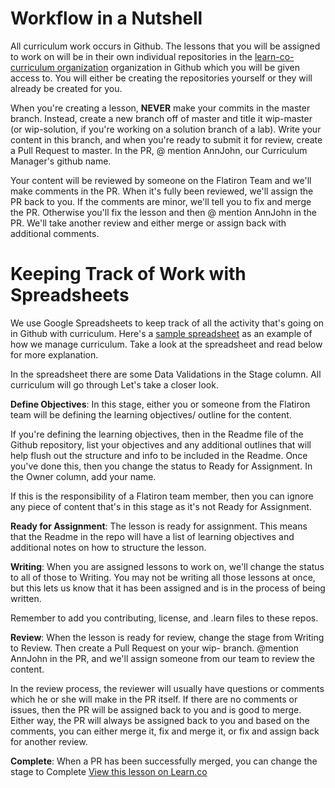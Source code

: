 # Workflow in a Nutshell

All curriculum work occurs in Github. The lessons that you will be assigned to work on will be in their own individual repositories in the [learn-co-curriculum organization](https://github.com/learn-co-curriculum/) organization in Github which you will be given access to. You will either be creating the repositories yourself or they will already be created for you. 

When you're creating a lesson, **NEVER** make your commits in the master branch. Instead, create a new branch off of master and title it wip-master (or wip-solution, if you're working on a solution branch of a lab). Write your content in this branch, and when you're ready to submit it for review, create a Pull Request to master. In the PR, @ mention AnnJohn, our Curriculum Manager's github name. 

Your content will be reviewed by someone on the Flatiron Team and we'll make comments in the PR. When it's fully been reviewed, we'll assign the PR back to you. If the comments are minor, we'll tell you to fix and merge the PR. Otherwise you'll fix the lesson and then @ mention AnnJohn in the PR. We'll take another review and either merge or assign back with additional comments.


# Keeping Track of Work with Spreadsheets

We use Google Spreadsheets to keep track of all the activity that's going on in Github with curriculum. Here's a [sample spreadsheet](https://docs.google.com/spreadsheets/d/1DxZ_Iwnk9X6cMNrQBtVVgJnhsOezJ4ez2WTq7MX2ges/edit#gid=0&vpid=A2) as an example of how we manage curriculum. Take a look at the spreadsheet and read below for more explanation. 

In the spreadsheet there are some Data Validations in the Stage column. All curriculum will go through Let's take a closer look.

**Define Objectives**: In this stage, either you or someone from the Flatiron team will be defining the learning objectives/ outline for the content. 

If you're defining the learning objectives, then in the Readme file of the Github repository, list your objectives and any additional outlines that will help flush out the structure and info to be included in the Readme. Once you've done this, then you change the status to Ready for Assignment. In the Owner column, add your name. 

If this is the responsibility of a Flatiron team member, then you can ignore any piece of content that's in this stage as it's not Ready for Assignment.

**Ready for Assignment**: The lesson is ready for assignment. This means that the Readme in the repo will have a list of learning objectives and additional notes on how to structure the lesson. 

**Writing**: When you are assigned lessons to work on, we'll change the status to all of those to Writing. You may not be writing all those lessons at once, but this lets us know that it has been assigned and is in the process of being written.

Remember to add you contributing, license, and .learn files to these repos.

**Review**: When the lesson is ready for review, change the stage from Writing to Review. Then create a Pull Request on your wip- branch. @mention AnnJohn in the PR, and we'll assign someone from our team to review the content. 

In the review process, the reviewer will usually have questions or comments which he or she will make in the PR itself. If there are no comments or issues, then the PR will be assigned back to you and is good to merge. Either way, the PR will always be assigned back to you and based on the comments, you can either merge it, fix and merge it, or fix and assign back for another review. 

**Complete**: When a PR has been successfully merged, you can change the stage to Complete
<a href='https://learn.co/lessons/workflow-for-curriculum-creation-and-review' data-visibility='hidden'>View this lesson on Learn.co</a>
